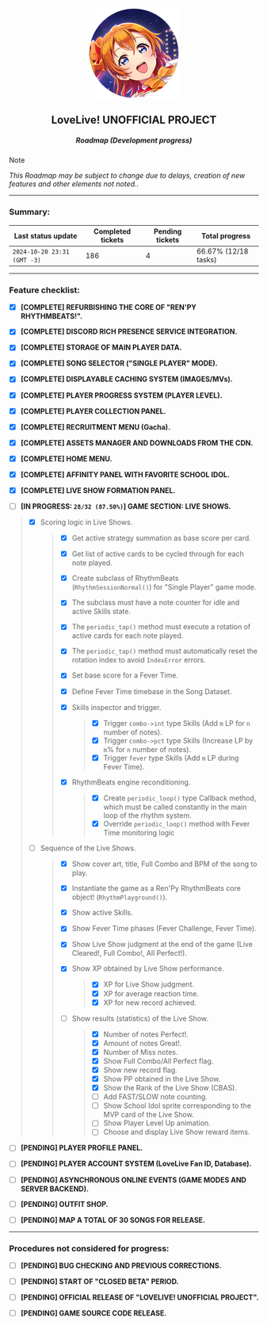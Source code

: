 <p align="center">
  <img width="180" height="180" src="https://github.com/CharlieFuu69/RenPy_RhythmBeats/blob/main/icons/llup_icon.png">
</p>

<h2 align="center"> LoveLive! UNOFFICIAL PROJECT </h2>
<h5 align="center"> Roadmap (Development progress) </h5>

> [!NOTE]
> _This Roadmap may be subject to change due to delays, creation of new features and other elements not noted.._

---

### Summary:

| Last status update             | Completed tickets   | Pending tickets    | Total progress         |
|---|---|---|---|
| `2024-10-20 23:31 (GMT -3)`    | 186                 | 4                  | 66.67% (12/18 tasks)   |

---

### Feature checklist:

- [x] **[COMPLETE] REFURBISHING THE CORE OF "REN'PY RHYTHMBEATS!".**

- [x] **[COMPLETE] DISCORD RICH PRESENCE SERVICE INTEGRATION.**

- [x] **[COMPLETE] STORAGE OF MAIN PLAYER DATA.**

- [x] **[COMPLETE] SONG SELECTOR ("SINGLE PLAYER" MODE).**

- [x] **[COMPLETE] DISPLAYABLE CACHING SYSTEM (IMAGES/MVs).**

- [x] **[COMPLETE] PLAYER PROGRESS SYSTEM (PLAYER LEVEL).**

- [x] **[COMPLETE] PLAYER COLLECTION PANEL.**

- [x] **[COMPLETE] RECRUITMENT MENU (Gacha).**

- [x] **[COMPLETE] ASSETS MANAGER AND DOWNLOADS FROM THE CDN.**

- [x] **[COMPLETE] HOME MENU.**

- [x] **[COMPLETE] AFFINITY PANEL WITH FAVORITE SCHOOL IDOL.**

- [x] **[COMPLETE] LIVE SHOW FORMATION PANEL.**

- [ ] **[IN PROGRESS: `28/32 (87.50%)`] GAME SECTION: LIVE SHOWS.**
> - [x] Scoring logic in Live Shows.
>   > - [x] Get active strategy summation as base score per card.
>   > - [x] Get list of active cards to be cycled through for each note played.
>   > - [x] Create subclass of RhythmBeats (`RhythmSessionNormal()`) for "Single Player" game mode.
>   > - [x] The subclass must have a note counter for idle and active Skills state.
>   > - [x] The `periodic_tap()` method must execute a rotation of active cards for each note played.
>   > - [x] The `periodic_tap()` method must automatically reset the rotation index to avoid `IndexError` errors.
>   > - [x] Set base score for a Fever Time.
>   > - [x] Define Fever Time timebase in the Song Dataset.
>   > - [x] Skills inspector and trigger.
>   >   > - [x] Trigger `combo->int` type Skills (Add `m` LP for `n` number of notes).
>   >   > - [x] Trigger `combo->pct` type Skills (Increase LP by `m`% for `n` number of notes).
>   >   > - [x] Trigger `fever` type Skills (Add `m` LP during Fever Time).
>   >
>   > - [x] RhythmBeats engine reconditioning.
>   >   > - [x] Create `periodic_loop()` type Callback method, which must be called constantly in the main loop of the rhythm system.
>   >   > - [x] Override `periodic_loop()` method with Fever Time monitoring logic
>
> - [ ] Sequence of the Live Shows.
>   > - [x] Show cover art, title, Full Combo and BPM of the song to play.
>   > - [x] Instantiate the game as a Ren'Py RhythmBeats core object! (`RhythmPlayground()`).
>   > - [x] Show active Skills.
>   > - [x] Show Fever Time phases (Fever Challenge, Fever Time).
>   > - [x] Show Live Show judgment at the end of the game (Live Cleared!, Full Combo!, All Perfect!).
>   > - [x] Show XP obtained by Live Show performance.
>   >   > - [x] XP for Live Show judgment.
>   >   > - [x] XP for average reaction time.
>   >   > - [x] XP for new record achieved.
>   >
>   > - [ ] Show results (statistics) of the Live Show.
>   >   > - [x] Number of notes Perfect!.
>   >   > - [x] Amount of notes Great!.
>   >   > - [x] Number of Miss notes.
>   >   > - [x] Show Full Combo/All Perfect flag.
>   >   > - [x] Show new record flag.
>   >   > - [x] Show PP obtained in the Live Show.
>   >   > - [x] Show the Rank of the Live Show (CBAS).
>   >   > - [ ] Add FAST/SLOW note counting.
>   >   > - [ ] Show School Idol sprite corresponding to the MVP card of the Live Show.
>   >   > - [ ] Show Player Level Up animation.
>   >   > - [ ] Choose and display Live Show reward items.

- [ ] **[PENDING] PLAYER PROFILE PANEL.**

- [ ] **[PENDING] PLAYER ACCOUNT SYSTEM (LoveLive Fan ID, Database).**

- [ ] **[PENDING] ASYNCHRONOUS ONLINE EVENTS (GAME MODES AND SERVER BACKEND).**

- [ ] **[PENDING] OUTFIT SHOP.**

- [ ] **[PENDING] MAP A TOTAL OF 30 SONGS FOR RELEASE.**

---

### Procedures not considered for progress:

- [ ] **[PENDING] BUG CHECKING AND PREVIOUS CORRECTIONS.**

- [ ] **[PENDING] START OF "CLOSED BETA" PERIOD.**

- [ ] **[PENDING] OFFICIAL RELEASE OF "LOVELIVE! UNOFFICIAL PROJECT".**

- [ ] **[PENDING] GAME SOURCE CODE RELEASE.**
